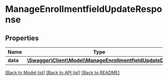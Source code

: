 # ManageEnrollmentfieldUpdateResponse

## Properties
Name | Type | Description | Notes
------------ | ------------- | ------------- | -------------
**data** | [**\Swagger\Client\Model\ManageEnrollmentfieldUpdateData**](ManageEnrollmentfieldUpdateData.md) |  | 

[[Back to Model list]](../README.md#documentation-for-models) [[Back to API list]](../README.md#documentation-for-api-endpoints) [[Back to README]](../README.md)


